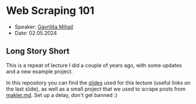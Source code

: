 # Web Scraping 101

- Speaker: [Gavrilita Mihail](https://www.facebook.com/mihail.gavrilita.7)
- Date: 02.05.2024

## Long Story Short

This is a repeat of lecture I did a couple of years ago, with some updates and a new example project.

In this repository you can find the [slides](https://github.com/TUM-FAF/Lectures/blob/master/lecture%2317/Slides.pdf) used for this lecture (useful links on the last slide),
as well as a small project that we used to scrape posts from [makler.md](https://makler.md/).
Set up a delay, don't get banned :)
